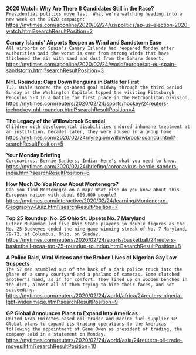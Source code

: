 **2020 Watch: Why Are There 8 Candidates Still in the Race?**\
`Presidential politics move fast. What we're watching heading into a new week on the 2020 campaign:`\
https://nytimes.com/aponline/2020/02/24/us/politics/ap-us-election-2020-watch.html?searchResultPosition=2

**Canary Islands' Airports Reopen as Wind and Sandstorm Ease**\
`All airports on Spain's Canary Islands had reopened Monday after authorities said the worst is over from strong winds that have thickened the air with sand and dust from the Sahara desert.`\
https://nytimes.com/aponline/2020/02/24/world/europe/ap-eu-spain-sandstorm.html?searchResultPosition=3

**NHL Roundup: Caps Down Penguins in Battle for First**\
`T.J. Oshie scored the go-ahead goal midway through the third period Sunday as the Washington Capitals topped the visiting Pittsburgh Penguins 5-3 in a battle for first place in the Metropolitan Division.`\
https://nytimes.com/reuters/2020/02/24/sports/hockey/24reuters-icehockey-nhl-roundup.html?searchResultPosition=4

**The Legacy of the Willowbrook Scandal**\
`Children with developmental disabilities endured inhumane treatment at an institution. Decades later, they were abused in a group home.`\
https://nytimes.com/2020/02/24/nyregion/willowbrook-scandal.html?searchResultPosition=5

**Your Monday Briefing**\
`Coronavirus, Bernie Sanders, India: Here's what you need to know.`\
https://nytimes.com/2020/02/24/briefing/coronavirus-bernie-sanders-india.html?searchResultPosition=6

**How Much Do You Know About Montenegro?**\
`Can you find Montenegro on a map? What else do you know about this European nation with about 600,000 people?`\
https://nytimes.com/interactive/2020/02/24/learning/Montenegro-Geography-Quiz.html?searchResultPosition=7

**Top 25 Roundup: No. 25 Ohio St. Upsets No. 7 Maryland**\
`Luther Muhammad led five Ohio State players in double figures as the No. 25 Buckeyes ended the nine-game winning streak of No. 7 Maryland, 79-72, at Columbus, Ohio, on Sunday.`\
https://nytimes.com/reuters/2020/02/24/sports/basketball/24reuters-basketball-ncaa-top-25-roundup-roundup.html?searchResultPosition=8

**A Police Raid, Viral Videos and the Broken Lives of Nigerian Gay Law Suspects**\
`The 57 men stumbled out of the back of a dark police truck into the glare of a sunny courtyard and a phalanx of cameras. Some clutched another's hand, as if for comfort. They lined up on wooden benches in the dirt, almost all of them trying to hide their faces, and not succeeding.`\
https://nytimes.com/reuters/2020/02/24/world/africa/24reuters-nigeria-lgbt-widerimage.html?searchResultPosition=9

**GP Global Announces Plans to Expand Into Americas**\
`United Arab Emirates-based oil trader and marine fuel supplier GP Global plans to expand its trading operations to the Americas following the appointment of Gene Owen as president of trading, the company said in a statement on Monday. `\
https://nytimes.com/reuters/2020/02/24/world/asia/24reuters-oil-trade-moves.html?searchResultPosition=10

